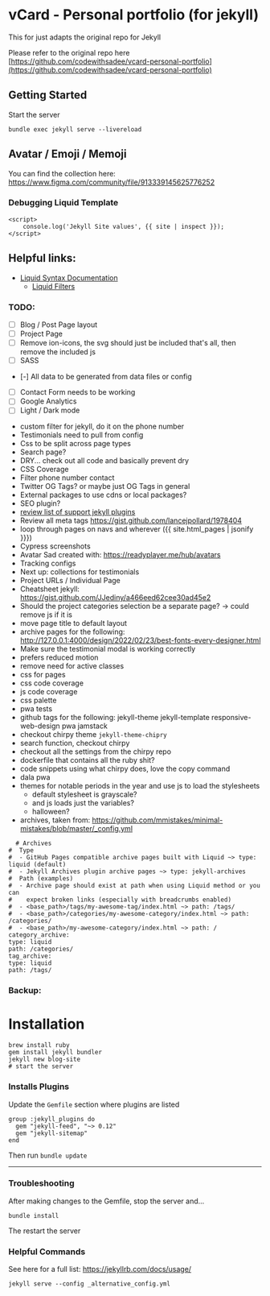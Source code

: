 # vCard - Personal portfolio (for jekyll)
This for just adapts the original repo for Jekyll

Please refer to the original repo here [https://github.com/codewithsadee/vcard-personal-portfolio](https://github.com/codewithsadee/vcard-personal-portfolio)

## Getting Started
Start the server
```shell
bundle exec jekyll serve --livereload
```

## Avatar / Emoji / Memoji
You can find the collection here: https://www.figma.com/community/file/913339145625776252

### Debugging Liquid Template
```
<script>
    console.log('Jekyll Site values', {{ site | inspect }});
</script>
```

## Helpful links:
* [Liquid Syntax Documentation](https://shopify.github.io/liquid/)
  * [Liquid Filters](https://jekyllrb.com/docs/liquid/filters/)


### TODO:
* [ ] Blog / Post Page layout
* [ ] Project Page
* [ ] Remove ion-icons, the svg should just be included that's all, then remove the included js
* [ ] SASS
* [-] All data to be generated from data files or config
* [ ] Contact Form needs to be working
* [ ] Google Analytics
* [ ] Light / Dark mode
* custom filter for jekyll, do it on the phone number
* Testimonials need to pull from config
* Css to be split across page types
* Search page?
* DRY... check out all code and basically prevent dry
* CSS Coverage
* Filter phone number contact
* Twitter OG Tags? or maybe just OG Tags in general
* External packages to use cdns or local packages?
* SEO plugin?
* [review list of support jekyll plugins](https://docs.github.com/en/pages/setting-up-a-github-pages-site-with-jekyll/about-github-pages-and-jekyll#plugins)
* Review all meta tags https://gist.github.com/lancejpollard/1978404
* loop through pages on navs and wherever ({{ site.html_pages | jsonify }}})
* Cypress screenshots
* Avatar Sad created with: https://readyplayer.me/hub/avatars
* Tracking configs
* Next up: collections for testimonials
* Project URLs / Individual Page
* Cheatsheet jekyll: https://gist.github.com/JJediny/a466eed62cee30ad45e2
* Should the project categories selection be a separate page? -> could remove js if it is
* move page title to default layout
* archive pages for the following: http://127.0.0.1:4000/design/2022/02/23/best-fonts-every-designer.html
* Make sure the testimonial modal is working correctly
* prefers reduced motion
* remove need for active classes
* css for pages
* css code coverage
* js code coverage
* css palette
* pwa tests
* github tags for the following: jekyll-theme jekyll-template responsive-web-design pwa jamstack
* checkout chirpy theme `jekyll-theme-chipry`
* search function, checkout chirpy
* checkout all the settings from the chirpy repo
* dockerfile that contains all the ruby shit?
* code snippets using what chirpy does, love the copy command
* dala pwa
* themes for notable periods in the year and use js to load the stylesheets
  * default stylesheet is grayscale?
  * and js loads just the variables?
  * halloween?
* archives, taken from: https://github.com/mmistakes/minimal-mistakes/blob/master/_config.yml
```
  # Archives
#  Type
#  - GitHub Pages compatible archive pages built with Liquid ~> type: liquid (default)
#  - Jekyll Archives plugin archive pages ~> type: jekyll-archives
#  Path (examples)
#  - Archive page should exist at path when using Liquid method or you can
#    expect broken links (especially with breadcrumbs enabled)
#  - <base_path>/tags/my-awesome-tag/index.html ~> path: /tags/
#  - <base_path>/categories/my-awesome-category/index.html ~> path: /categories/
#  - <base_path>/my-awesome-category/index.html ~> path: /
category_archive:
type: liquid
path: /categories/
tag_archive:
type: liquid
path: /tags/
```

### Backup:
# Installation
```shell
brew install ruby
gem install jekyll bundler
jekyll new blog-site
# start the server
```
### Installs Plugins
Update the `Gemfile` section where plugins are listed
```
group :jekyll_plugins do
  gem "jekyll-feed", "~> 0.12"
  gem "jekyll-sitemap"
end
```

Then run `bundle update`

---

### Troubleshooting
After making changes to the Gemfile, stop the server and...
```
bundle install
```

The restart the server


### Helpful Commands
See here for a full list: https://jekyllrb.com/docs/usage/

```
jekyll serve --config _alternative_config.yml
```
